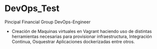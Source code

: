# DevOps_Test
Pincipal Financial Group DevOps-Engineer

- Creación de Maquinas virtuales en Vagrant haciendo uso de distintas herramientas necesarias para provisionar infraestructura, Integración Continua, Osquestrar Aplicaciones dockerizadas entre otros.

